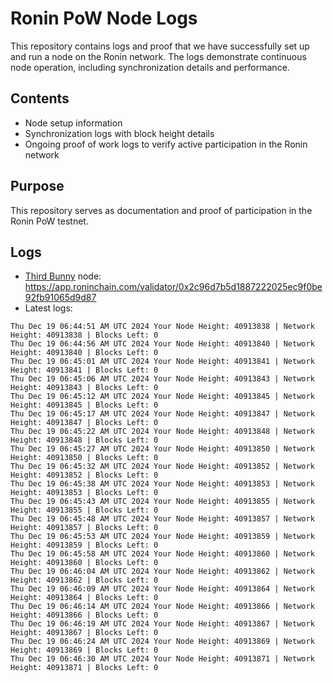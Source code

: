 # Ronin PoW Node Logs

This repository contains logs and proof that we have successfully set up and run a node on the Ronin network. The logs demonstrate continuous node operation, including synchronization details and performance.

## Contents

- Node setup information
- Synchronization logs with block height details
- Ongoing proof of work logs to verify active participation in the Ronin network

## Purpose

This repository serves as documentation and proof of participation in the Ronin PoW testnet.

## Logs

- [Third Bunny](https://thirdbunny.xyz/) node: https://app.roninchain.com/validator/0x2c96d7b5d1887222025ec9f0be92fb91065d9d87
- Latest logs:
```
Thu Dec 19 06:44:51 AM UTC 2024 Your Node Height: 40913838 | Network Height: 40913838 | Blocks Left: 0
Thu Dec 19 06:44:56 AM UTC 2024 Your Node Height: 40913840 | Network Height: 40913840 | Blocks Left: 0
Thu Dec 19 06:45:01 AM UTC 2024 Your Node Height: 40913841 | Network Height: 40913841 | Blocks Left: 0
Thu Dec 19 06:45:06 AM UTC 2024 Your Node Height: 40913843 | Network Height: 40913843 | Blocks Left: 0
Thu Dec 19 06:45:12 AM UTC 2024 Your Node Height: 40913845 | Network Height: 40913845 | Blocks Left: 0
Thu Dec 19 06:45:17 AM UTC 2024 Your Node Height: 40913847 | Network Height: 40913847 | Blocks Left: 0
Thu Dec 19 06:45:22 AM UTC 2024 Your Node Height: 40913848 | Network Height: 40913848 | Blocks Left: 0
Thu Dec 19 06:45:27 AM UTC 2024 Your Node Height: 40913850 | Network Height: 40913850 | Blocks Left: 0
Thu Dec 19 06:45:32 AM UTC 2024 Your Node Height: 40913852 | Network Height: 40913852 | Blocks Left: 0
Thu Dec 19 06:45:38 AM UTC 2024 Your Node Height: 40913853 | Network Height: 40913853 | Blocks Left: 0
Thu Dec 19 06:45:43 AM UTC 2024 Your Node Height: 40913855 | Network Height: 40913855 | Blocks Left: 0
Thu Dec 19 06:45:48 AM UTC 2024 Your Node Height: 40913857 | Network Height: 40913857 | Blocks Left: 0
Thu Dec 19 06:45:53 AM UTC 2024 Your Node Height: 40913859 | Network Height: 40913859 | Blocks Left: 0
Thu Dec 19 06:45:58 AM UTC 2024 Your Node Height: 40913860 | Network Height: 40913860 | Blocks Left: 0
Thu Dec 19 06:46:04 AM UTC 2024 Your Node Height: 40913862 | Network Height: 40913862 | Blocks Left: 0
Thu Dec 19 06:46:09 AM UTC 2024 Your Node Height: 40913864 | Network Height: 40913864 | Blocks Left: 0
Thu Dec 19 06:46:14 AM UTC 2024 Your Node Height: 40913866 | Network Height: 40913866 | Blocks Left: 0
Thu Dec 19 06:46:19 AM UTC 2024 Your Node Height: 40913867 | Network Height: 40913867 | Blocks Left: 0
Thu Dec 19 06:46:24 AM UTC 2024 Your Node Height: 40913869 | Network Height: 40913869 | Blocks Left: 0
Thu Dec 19 06:46:30 AM UTC 2024 Your Node Height: 40913871 | Network Height: 40913871 | Blocks Left: 0
```
